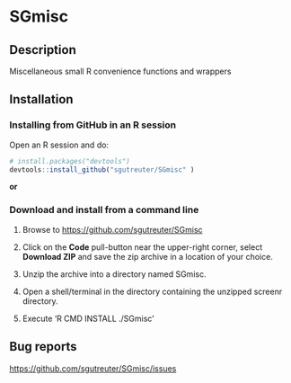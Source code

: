 
<!-- README.md is generated from README.Rmd -->

# SGmisc

## Description

Miscellaneous small R convenience functions and wrappers

## Installation

### Installing from GitHub in an R session

Open an R session and do:

``` r
# install.packages("devtools")
devtools::install_github("sgutreuter/SGmisc" )
```

**or**

### Download and install from a command line

1.  Browse to <https://github.com/sgutreuter/SGmisc>

2.  Click on the **Code** pull-button near the upper-right corner,
    select **Download ZIP** and save the zip archive in a location of
    your choice.

3.  Unzip the archive into a directory named SGmisc.

4.  Open a shell/terminal in the directory containing the unzipped
    screenr directory.

5.  Execute ‘R CMD INSTALL ./SGmisc’

## Bug reports

<https://github.com/sgutreuter/SGmisc/issues>
